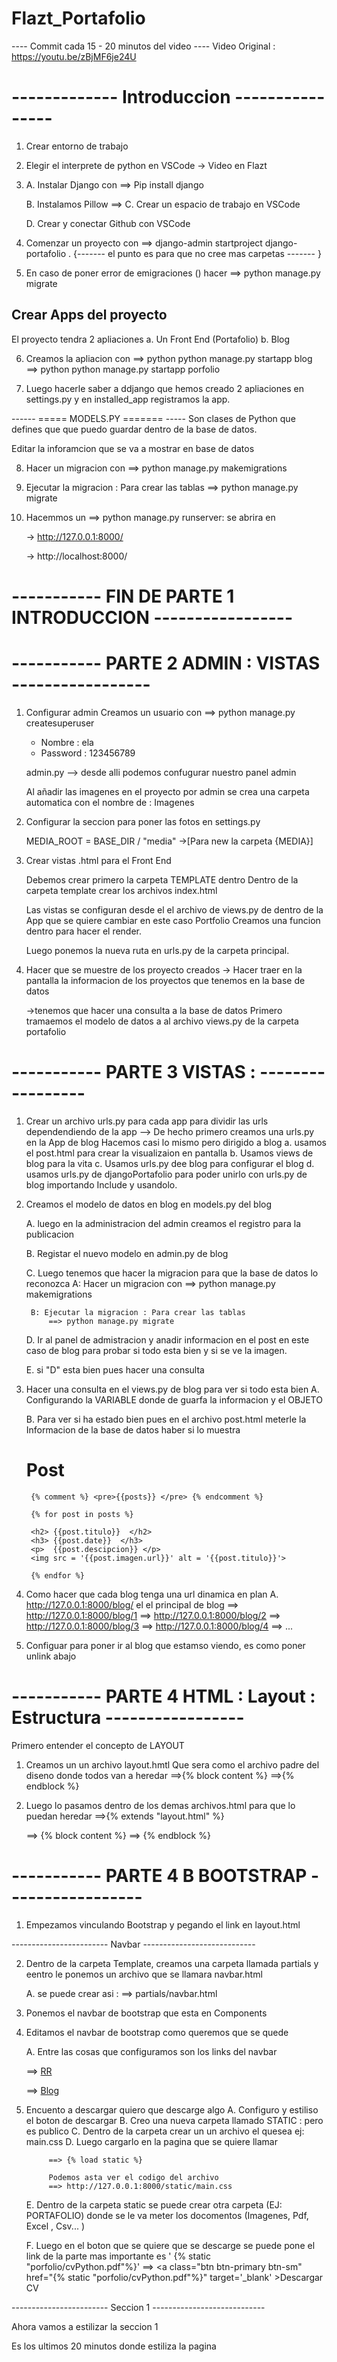 # Flazt_Portafolio

---- Commit cada 15 - 20 minutos del video ---- 
Video Original : 
https://youtu.be/zBjMF6je24U

# -------------  Introduccion ----------------

1. Crear entorno de trabajo 

2. Elegir el interprete de python en VSCode
    -> Video en Flazt

3.  A. Instalar Django con 
        ==> Pip install django

    B. Instalamos Pillow
        ==> 
    C. Crear un espacio de trabajo en VSCode

    D. Crear y conectar Github con VSCode

4. Comenzar un proyecto con
    ==> django-admin startproject django-portafolio . 
            {------- el punto es para que no cree mas carpetas ------- }

5. En caso de poner error de emigraciones () hacer
    ==> python manage.py migrate

## Crear Apps del proyecto
El proyecto tendra 2 apliaciones 
a. Un Front End (Portafolio)
b. Blog


6. Creamos la apliacion con 
    ==> python python manage.py startapp blog
    ==> python python manage.py startapp porfolio

7. Luego hacerle saber a ddjango que hemos creado 2 apliaciones en settings.py y en installed_app registramos la app. 

------ ===== MODELS.PY ======= -----
Son clases de Python que defines que  que puedo guardar dentro de la base de datos.

Editar la inforamcion que se va a mostrar en base de datos 

8. Hacer un migracion con 
    ==> python manage.py makemigrations

9. Ejecutar la migracion : Para crear las tablas 
    ==> python manage.py migrate

10. Hacemmos un 
    ==> python manage.py runserver: 
    se abrira en 

    -> http://127.0.0.1:8000/
    
    -> http://localhost:8000/

# ----------- FIN DE PARTE 1  INTRODUCCION ----------------- 

# ----------- PARTE 2  ADMIN : VISTAS  ----------------- 


1. Configurar admin 
    Creamos un usuario con 
    ==>  python manage.py createsuperuser
    - Nombre : ela
    - Password : 123456789

    admin.py --> 
    desde alli podemos confugurar nuestro panel admin


    Al añadir las imagenes en el proyecto por admin se crea una carpeta automatica  con el nombre de : Imagenes

2. Configurar la seccion para poner las fotos en settings.py

    MEDIA_ROOT = BASE_DIR / "media" ->[Para new la carpeta {MEDIA}]

3. Crear vistas .html para el Front End

    Debemos crear primero la carpeta TEMPLATE dentro 
    Dentro de la carpeta template crear los archivos index.html

    Las vistas se configuran desde el el archivo de views.py de dentro de la App que se quiere cambiar en este caso Portfolio
    Creamos una funcion dentro para hacer el render.

    Luego ponemos la nueva ruta en  urls.py de la carpeta principal.

4. Hacer que se muestre de los proyecto creados 
    -> Hacer traer en la pantalla la informacion de los proyectos que tenemos en la base de datos 

    ->tenemos que hacer una consulta a la base de datos
    Primero tramaemos el modelo de datos a al archivo views.py de la carpeta portafolio




# ----------- PARTE 3  VISTAS :   ----------------- 

1. Crear un archivo urls.py para cada app para dividir las urls dependendiendo de la app
    -->  De hecho primero creamos una urls.py en la App de blog
    Hacemos casi lo mismo pero dirigido a blog 
    a. usamos el post.html para crear la visualizaion en pantalla
    b. Usamos views de blog para la vita 
    c. Usamos urls.py dee blog para configurar el blog 
    d. usamos urls.py de djangoPortafolio para poder unirlo con urls.py de blog importando Include  y usandolo.

2. Creamos el modelo de datos en blog en models.py del blog

    A. luego en la administracion del admin creamos el registro para la publicacion

    B. Registar el nuevo modelo en admin.py de blog

    C. Luego tenemos que hacer la migracion para que la base de datos lo reconozca 
        A: Hacer un migracion con 
            ==> python manage.py makemigrations

        B: Ejecutar la migracion : Para crear las tablas 
            ==> python manage.py migrate

    D. Ir al panel de admistracion y anadir informacion en el post en este caso de blog para probar si todo esta bien y si se ve la imagen.

    E. si "D" esta bien pues hacer una consulta 

3. Hacer una consulta  en el views.py de blog para ver si todo esta  bien 
    A. Configurando la VARIABLE donde de guarfa la informacion y el OBJETO

    B. Para ver si ha estado bien pues en el archivo post.html meterle la Informacion de la base de datos haber si lo muestra
    <h1> Post </h1>

        {% comment %} <pre>{{posts}} </pre> {% endcomment %}
        
        {% for post in posts %}

        <h2> {{post.titulo}}  </h2>
        <h3> {{post.date}}  </h3>
        <p>  {{post.descipcion}} </p>
        <img src = '{{post.imagen.url}}' alt = '{{post.titulo}}'>

        {% endfor %}
4. Como hacer que cada blog tenga una url dinamica en plan
    A. http://127.0.0.1:8000/blog/ el el principal de blog
        ==> http://127.0.0.1:8000/blog/1
        ==> http://127.0.0.1:8000/blog/2
        ==> http://127.0.0.1:8000/blog/3
        ==> http://127.0.0.1:8000/blog/4
        ==> ...
5. Configuar para poner ir al blog que estamso viendo, es como poner unlink abajo


# ----------- PARTE 4 HTML : Layout : Estructura  ----------------- 

Primero entender el concepto de LAYOUT

1. Creamos un un archivo layout.hmtl
    Que sera como el archivo padre del diseno donde todos van a heredar
    ==>{% block content %} 
    ==>{% endblock  %}



2. Luego lo pasamos dentro de los demas archivos.html para que lo puedan heredar 
    ==>{% extends "layout.html" %}

    ==> {% block content  %}
    ==> {% endblock  %}


# ----------- PARTE 4 B BOOTSTRAP  ----------------- 

1. Empezamos vinculando Bootstrap y pegando el link en layout.html
    <link href="https://cdn.jsdelivr.net/npm/bootstrap@5.0.2/dist/css/bootstrap.min.css" rel="stylesheet" integrity="sha384-EVSTQN3/azprG1Anm3QDgpJLIm9Nao0Yz1ztcQTwFspd3yD65VohhpuuCOmLASjC" crossorigin="anonymous">


------------------------ Navbar ----------------------------

2. Dentro de la carpeta Template, creamos una carpeta llamada partials y eentro le ponemos un archivo que se llamara navbar.html

    A. se puede crear asi :
        ==> partials/navbar.html


2. Ponemos el navbar de bootstrap que esta en Components

3. Editamos el navbar de bootstrap como queremos que se quede 

    A. Entre las cosas que configuramos son los links del navbar 

     ==> <a class="navbar-brand fw-bold fst-italic" href="/">RR</a>

     ==>   <a class="nav-link" href="{% url 'blog:post' %}">Blog</a>

4. Encuento a descargar quiero que descarge algo
    A. Configuro y estiliso el boton de descargar
    B. Creo una nueva carpeta llamado STATIC : pero es publico
    C. Dentro de la carpeta crear un un archivo el quesea ej: main.css
    D. Luego cargarlo en la pagina que se quiere llamar

            ==> {% load static %}

            Podemos asta ver el codigo del archivo 
            ==> http://127.0.0.1:8000/static/main.css

    E. Dentro de la carpeta static se puede crear otra carpeta (EJ: PORTAFOLIO) donde se le va meter los docomentos (Imagenes, Pdf, Excel , Csv... )

    F. Luego en el boton que se quiere que se descarge se puede pone el link de  la parte mas importante es ' {% static "porfolio/cvPython.pdf"%}' 
        ==> <a class="btn btn-primary btn-sm" href="{% static "porfolio/cvPython.pdf"%}" target='_blank' >Descargar CV</a>
        
------------------------ Seccion 1  ----------------------------

Ahora vamos a estilizar la seccion 1 

Es los ultimos 20 minutos donde estiliza la pagina